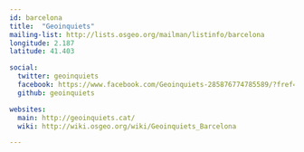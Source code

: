 ```yaml
---
id: barcelona
title:  "Geoinquiets"
mailing-list: http://lists.osgeo.org/mailman/listinfo/barcelona
longitude: 2.187
latitude: 41.403

social:
  twitter: geoinquiets
  facebook: https://www.facebook.com/Geoinquiets-285876774785589/?fref=ts
  github: geoinquiets

websites:
  main: http://geoinquiets.cat/
  wiki: http://wiki.osgeo.org/wiki/Geoinquiets_Barcelona

---
```

